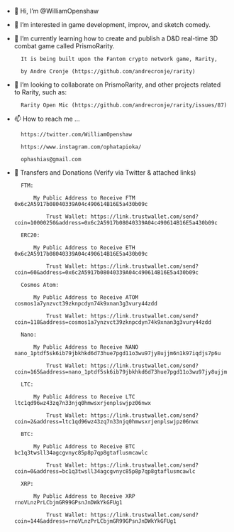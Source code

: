- 👋 Hi, I’m @WilliamOpenshaw


- 👀 I’m interested in game development, improv, and sketch comedy.
 

- 🌱 I’m currently learning how to create and publish a D&D real-time 3D combat game called PrismoRarity. 

        It is being built upon the Fantom crypto network game, Rarity, 
        
        by Andre Cronje (https://github.com/andrecronje/rarity)

        
- 💞️ I’m looking to collaborate on PrismoRarity, and other projects related to Rarity, such as:
 
        Rarity Open Mic (https://github.com/andrecronje/rarity/issues/87)

        
- 📫 How to reach me ...

        https://twitter.com/WilliamOpenshaw
        
        https://www.instagram.com/ophatapioka/
        
        ophashias@gmail.com
        

- 💌 Transfers and Donations (Verify via Twitter & attached links)

        FTM:

            My Public Address to Receive FTM 0x6c2A5917b08040339A04c490614B16E5a430b09c

                Trust Wallet: https://link.trustwallet.com/send?coin=10000250&address=0x6c2A5917b08040339A04c490614B16E5a430b09c

        ERC20:

            My Public Address to Receive ETH 0x6c2A5917b08040339A04c490614B16E5a430b09c

                Trust Wallet: https://link.trustwallet.com/send?coin=60&address=0x6c2A5917b08040339A04c490614B16E5a430b09c

        Cosmos Atom: 

            My Public Address to Receive ATOM cosmos1a7ynzvct39zknpcdyn74k9xnan3g3vury44zdd

                Trust Wallet: https://link.trustwallet.com/send?coin=118&address=cosmos1a7ynzvct39zknpcdyn74k9xnan3g3vury44zdd

        Nano:

            My Public Address to Receive NANO nano_1ptdf5sk6ib79jbkhkd6d73hue7pgd11o3wu97jy8ujjm6n1k97iqdjs7p6u

                Trust Wallet: https://link.trustwallet.com/send?coin=165&address=nano_1ptdf5sk6ib79jbkhkd6d73hue7pgd11o3wu97jy8ujjm6n1k97iqdjs7p6u 

        LTC:

            My Public Address to Receive LTC ltc1qd96wz43zq7n33njq0hmwsxrjenplswjpz06nwx

                Trust Wallet: https://link.trustwallet.com/send?coin=2&address=ltc1qd96wz43zq7n33njq0hmwsxrjenplswjpz06nwx 

        BTC:

            My Public Address to Receive BTC bc1q3twsll34agcgvnyc85p8p7qp8gtaflusmcawlc

                Trust Wallet: https://link.trustwallet.com/send?coin=0&address=bc1q3twsll34agcgvnyc85p8p7qp8gtaflusmcawlc

        XRP: 

            My Public Address to Receive XRP rnoVLnzPrLCbjmGR99GPsnJnDWkYkGFUg1

                Trust Wallet: https://link.trustwallet.com/send?coin=144&address=rnoVLnzPrLCbjmGR99GPsnJnDWkYkGFUg1




<!---
WilliamOpenshaw/WilliamOpenshaw is a ✨ special ✨ repository because its `README.md` (this file) appears on your GitHub profile.
You can click the Preview link to take a look at your changes.
--->
